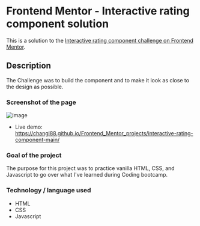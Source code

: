 # Frontend Mentor - Interactive rating component solution

This is a solution to the [Interactive rating component challenge on Frontend Mentor](https://www.frontendmentor.io/challenges/interactive-rating-component-koxpeBUmI).

## Description

The Challenge was to build the component and to make it look as close to the design as possible.

### Screenshot of the page

![image](https://user-images.githubusercontent.com/97469046/186788921-35bcd81d-0be7-46e8-afe6-a3dc48cf51fe.png)

* Live demo: https://changl88.github.io/Frontend_Mentor_projects/interactive-rating-component-main/

### Goal of the project

The purpose for this project was to practice vanilla HTML, CSS, and Javascript to go over what I've learned during Coding bootcamp.

### Technology / language used

* HTML
* CSS
* Javascript
